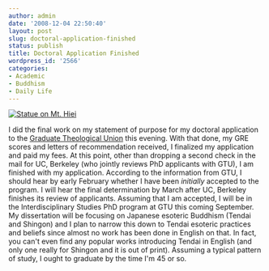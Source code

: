 ```yaml
---
author: admin
date: '2008-12-04 22:50:40'
layout: post
slug: doctoral-application-finished
status: publish
title: Doctoral Application Finished
wordpress_id: '2566'
categories:
- Academic
- Buddhism
- Daily Life
---
```


[![Statue on Mt.
Hiei](http://farm2.static.flickr.com/1418/1447024452_b3fbb7c7fc.jpg)](http://www.flickr.com/photos/albill/1447024452/)

I did the final work on my statement of purpose for my doctoral
application to the [Graduate Theological Union](http://www.gtu.edu) this
evening. With that done, my GRE scores and letters of recommendation
received, I finalized my application and paid my fees. At this point,
other than dropping a second check in the mail for UC, Berkeley (who
jointly reviews PhD applicants with GTU), I am finished with my
application. According to the information from GTU, I should hear by
early February whether I have been *initially* accepted to the program.
I will hear the final determination by March after UC, Berkeley finishes
its review of applicants. Assuming that I am accepted, I will be in the
Interdisciplinary Studies PhD program at GTU this coming September. My
dissertation will be focusing on Japanese esoteric Buddhism (Tendai and
Shingon) and I plan to narrow this down to Tendai esoteric practices and
beliefs since almost no work has been done in English on that. In fact,
you can't even find any popular works introducing Tendai in English (and
only one really for Shingon and it is out of print). Assuming a typical
pattern of study, I ought to graduate by the time I'm 45 or so.
